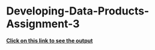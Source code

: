 # Developing-Data-Products-Assignment-3

**<a href ='https://elenefern.github.io/Data_products/Assignment3/assignment3.html#1'> Click on this link to see the output</a>**
